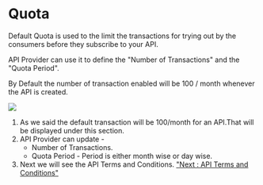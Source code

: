 



# Quota

Default Quota is used to the limit the transactions for trying out by
the consumers before they subscribe to your API.

API Provider can use it to define the \"Number of Transactions\" and the
\"Quota Period\".

By Default the number of transaction enabled will be 100 / month
whenever the API is created.

![](../images/existing_api/existing_api_quota_01.png)

1.  As we said the default transaction will be 100/month for an API.That
    will be displayed under this section.
2.  API Provider can update -
    -   Number of Transactions.
    -   Quota Period - Period is either month wise or day wise.
3.  Next we will see the API Terms and Conditions. [\"Next : API Terms
    and Conditions\"](license)




